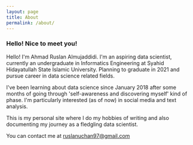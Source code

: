 ```yaml
---
layout: page
title: About
permalink: /about/
---
```


### Hello! Nice to meet you!

Hello! I'm Ahmad Ruslan Almujaddidi. I'm an aspiring data scientist, currently an undergraduate in Informatics Engineering at Syahid Hidayatullah State Islamic University. Planning to graduate in 2021 and pursue career in data science related fields.

I've been learning about data science since January 2018 after some months of going through 'self-awareness and discovering myself' kind of phase. I'm particularly interested (as of now) in social media and text analysis. 

This is my personal site where I do my hobbies of writing and also documenting my journey as a fledgling data scientist.

You can contact me at [ruslanuchan97@gmail.com](mailto:ruslanuchan97@gmail.com)
